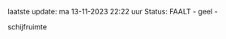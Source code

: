 laatste update: 
ma 13-11-2023 22:22   uur 
Status: FAALT - geel - 
<div class="service Y">schijfruimte</div>